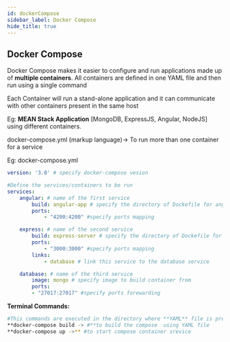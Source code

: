 ```yaml
---
id: dockerCompose
sidebar_label: Docker Compose
hide_title: true
---
```



## **Docker Compose**

Docker Compose makes it easier to configure and run applications made up of **multiple containers**. All containers are defined in one YAML file and then run using a single command

Each Container will run a stand-alone application and it can communicate with other containers present in the same host

Eg: **MEAN Stack Application** [MongoDB, ExpressJS, Angular, NodeJS] using different containers.

docker-compose.yml  (markup language)→ To run more than one container for a service

Eg: docker-compose.yml

```yaml
version: '3.0' # specify docker-compose vesion

#Define the services/containers to be run
services:
	angular: # name of the first service
		build: angular-app # specify the directory of Dockefile for angular service
		ports: 
			- "4200:4200" #specify ports mapping 

	express: # name of the second service
		build: express-server # specify the directory of Dockefile for express service
		ports: 
			- "3000:3000" #specify ports mapping 
		links: 
			- database # link this service to the database service

	database: # name of the third service
		image: mongo # specify image to build container from
		ports: 
		- "27017:27017" #specify ports forewarding 
```

**Terminal Commands:**

```bash
#This commands are executed in the directory where **YAML** file is present for bulding the Compose.
**docker-compose build -> #**to build the compose  using YAML file
**docker-compose up ->** #to start compose container srevice 
```
